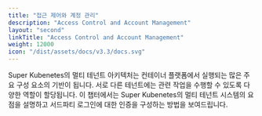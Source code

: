 ```yaml
---
title: "접근 제어와 계정 관리"
description: "Access Control and Account Management"
layout: "second"
linkTitle: "Access Control and Account Management"
weight: 12000
icon: "/dist/assets/docs/v3.3/docs.svg"
---
```


Super Kubenetes의 멀티 테넌트 아키텍처는 컨테이너 플랫폼에서 실행되는 많은 주요 구성 요소의 기반이 됩니다. 서로 다른 테넌트에는 관련 작업을 수행할 수 있도록 다양한 역할이 할당됩니다. 이 챕터에서는 Super Kubenetes의 멀티 테넌트 시스템의 요점을 설명하고 서드파티 로그인에 대한 인증을 구성하는 방법을 보여드립니다.